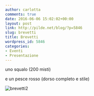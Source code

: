 ```yaml
---
author: carlotta
comments: true
date: 2016-06-06 15:02:02+00:00
layout: post
link: http://pilde.net/blog/?p=5846
slug: brevetti
title: Brevetti
wordpress_id: 5846
categories:
- Eventi
- Presentazione
---
```


uno squalo (200 misti)


 e un pesce rosso (dorso completo e stile)




![brevetti2]({{baseurl}}/uploads/2016/06/brevetti2.jpg)



